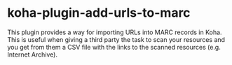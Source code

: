 # koha-plugin-add-urls-to-marc
This plugin provides a way for importing URLs into MARC records in Koha. This is useful when
giving a third party the task to scan your resources and you get from them a CSV file with
the links to the scanned resources (e.g. Internet Archive).
